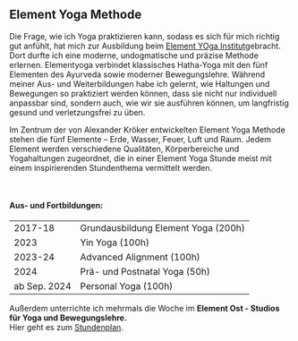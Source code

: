 ## Element Yoga Methode

Die Frage, wie ich Yoga praktizieren kann, sodass es sich für mich richtig gut anfühlt, hat mich zur Ausbildung beim [Element YOga Institut](https://elementyoga.de/)gebracht. Dort durfte ich eine moderne, undogmatische und präzise Methode erlernen. Elementyoga verbindet klassisches Hatha-Yoga mit den fünf Elementen des Ayurveda sowie moderner Bewegungslehre. Während meiner Aus- und Weiterbildungen habe ich gelernt, wie Haltungen und Bewegungen so praktiziert werden können, dass sie nicht nur individuell anpassbar sind, sondern auch, wie wir sie ausführen können, um langfristig gesund und verletzungsfrei zu üben.

Im Zentrum der von Alexander Kröker entwickelten Element Yoga Methode stehen die fünf Elemente – Erde, Wasser, Feuer, Luft und Raum. Jedem Element werden verschiedene Qualitäten, Körperbereiche und Yogahaltungen zugeordnet, die in einer Element Yoga Stunde meist mit einem inspirierenden Stundenthema vermittelt werden.


<br>

#### Aus- und Fortbildungen:

|          |                                  |
|--------------|-------------------------------------|
| 2017-18      | Grundausbildung Element Yoga (200h) |
| 2023         | Yin Yoga (100h)                     |
| 2023-24      | Advanced Alignment (100h)           |
| 2024         | Prä- und Postnatal Yoga (50h)       |
| ab Sep. 2024 | Personal Yoga (100h)                |

Außerdem unterrichte ich mehrmals die Woche im **Element Ost - Studios für Yoga und Bewegungslehre.**  
Hier geht es zum [Stundenplan](https://element-ost.yoga/stundenplan-buchung).
